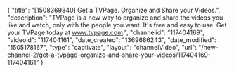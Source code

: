 {
    "title": "[1508369840] Get a TVPage. Organize and Share your Videos.",
    "description": "TVPage is a new way to organize and share the videos you like and watch, only with the people you want. It's free and easy to use. Get your TVPage today at www.tvpage.com.",
    "channelid": "117404169",
    "videoid": "117404161",
    "date_created": "1369686243",
    "date_modified": "1505178167",
    "type": "captivate",
    "layout": "channelVideo",
    "url": "\/new-channel-2\/get-a-tvpage-organize-and-share-your-videos\/117404169-117404161"
}